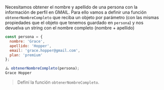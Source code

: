 Necesitamos obtener el nombre y apellido de una persona con la información de perfil en GMAIL.
Para ello vamos a definir una función `obtenerNombreCompleto` que reciba un objeto por parámetro (con las mismas propiedades que el objeto que tenemos guardado en `persona`) y nos devuelva un string con el nombre completo (nombre + apellido)

```js
const persona = {
  nombre: 'Grace',
  apellido: 'Hopper',
  email: 'grace.hopper@gmail.com',
  plan: 'premium'
};

ム obtenerNombreCompleto(persona);
Grace Hopper
```

> Definí la función `obtenerNombreCompleto`.